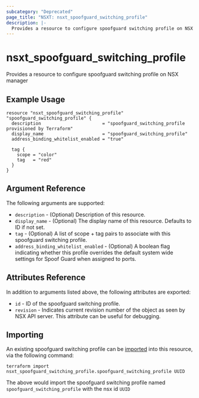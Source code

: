 ```yaml
---
subcategory: "Deprecated"
page_title: "NSXT: nsxt_spoofguard_switching_profile"
description: |-
  Provides a resource to configure spoofguard switching profile on NSX manager
---
```


# nsxt_spoofguard_switching_profile

Provides a resource to configure spoofguard switching profile on NSX manager

## Example Usage

```hcl
resource "nsxt_spoofguard_switching_profile" "spoofguard_switching_profile" {
  description                       = "spoofguard_switching_profile provisioned by Terraform"
  display_name                      = "spoofguard_switching_profile"
  address_binding_whitelist_enabled = "true"

  tag {
    scope = "color"
    tag   = "red"
  }
}
```

## Argument Reference

The following arguments are supported:

* `description` - (Optional) Description of this resource.
* `display_name` - (Optional) The display name of this resource. Defaults to ID if not set.
* `tag` - (Optional) A list of scope + tag pairs to associate with this spoofguard switching profile.
* `address_binding_whitelist_enabled` - (Optional) A boolean flag indicating whether this profile overrides the default system wide settings for Spoof Guard when assigned to ports.

## Attributes Reference

In addition to arguments listed above, the following attributes are exported:

* `id` - ID of the spoofguard switching profile.
* `revision` - Indicates current revision number of the object as seen by NSX API server. This attribute can be useful for debugging.

## Importing

An existing spoofguard switching profile can be [imported][docs-import] into this resource, via the following command:

[docs-import]: https://developer.hashicorp.com/terraform/cli/import

```shell
terraform import nsxt_spoofguard_switching_profile.spoofguard_switching_profile UUID
```

The above would import the spoofguard switching profile named `spoofguard_switching_profile` with the nsx id `UUID`
